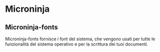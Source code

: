 # Microninja
## Microninja-fonts

Microninja-fonts fornisce i font del sistema, che vengono usati per tutte le funzionalità del sistema operativo e per la scrittura dei tuoi documenti.

